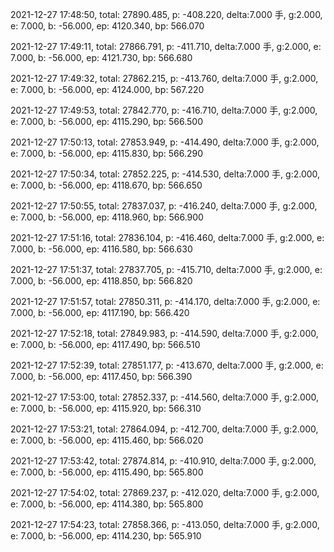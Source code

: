 2021-12-27 17:48:50, total: 27890.485, p: -408.220, delta:7.000 手, g:2.000, e: 7.000, b: -56.000, ep: 4120.340, bp: 566.070

2021-12-27 17:49:11, total: 27866.791, p: -411.710, delta:7.000 手, g:2.000, e: 7.000, b: -56.000, ep: 4121.730, bp: 566.680

2021-12-27 17:49:32, total: 27862.215, p: -413.760, delta:7.000 手, g:2.000, e: 7.000, b: -56.000, ep: 4124.000, bp: 567.220

2021-12-27 17:49:53, total: 27842.770, p: -416.710, delta:7.000 手, g:2.000, e: 7.000, b: -56.000, ep: 4115.290, bp: 566.500

2021-12-27 17:50:13, total: 27853.949, p: -414.490, delta:7.000 手, g:2.000, e: 7.000, b: -56.000, ep: 4115.830, bp: 566.290

2021-12-27 17:50:34, total: 27852.225, p: -414.530, delta:7.000 手, g:2.000, e: 7.000, b: -56.000, ep: 4118.670, bp: 566.650

2021-12-27 17:50:55, total: 27837.037, p: -416.240, delta:7.000 手, g:2.000, e: 7.000, b: -56.000, ep: 4118.960, bp: 566.900

2021-12-27 17:51:16, total: 27836.104, p: -416.460, delta:7.000 手, g:2.000, e: 7.000, b: -56.000, ep: 4116.580, bp: 566.630

2021-12-27 17:51:37, total: 27837.705, p: -415.710, delta:7.000 手, g:2.000, e: 7.000, b: -56.000, ep: 4118.850, bp: 566.820

2021-12-27 17:51:57, total: 27850.311, p: -414.170, delta:7.000 手, g:2.000, e: 7.000, b: -56.000, ep: 4117.190, bp: 566.420

2021-12-27 17:52:18, total: 27849.983, p: -414.590, delta:7.000 手, g:2.000, e: 7.000, b: -56.000, ep: 4117.490, bp: 566.510

2021-12-27 17:52:39, total: 27851.177, p: -413.670, delta:7.000 手, g:2.000, e: 7.000, b: -56.000, ep: 4117.450, bp: 566.390

2021-12-27 17:53:00, total: 27852.337, p: -414.560, delta:7.000 手, g:2.000, e: 7.000, b: -56.000, ep: 4115.920, bp: 566.310

2021-12-27 17:53:21, total: 27864.094, p: -412.700, delta:7.000 手, g:2.000, e: 7.000, b: -56.000, ep: 4115.460, bp: 566.020

2021-12-27 17:53:42, total: 27874.814, p: -410.910, delta:7.000 手, g:2.000, e: 7.000, b: -56.000, ep: 4115.490, bp: 565.800

2021-12-27 17:54:02, total: 27869.237, p: -412.020, delta:7.000 手, g:2.000, e: 7.000, b: -56.000, ep: 4114.380, bp: 565.800

2021-12-27 17:54:23, total: 27858.366, p: -413.050, delta:7.000 手, g:2.000, e: 7.000, b: -56.000, ep: 4114.230, bp: 565.910